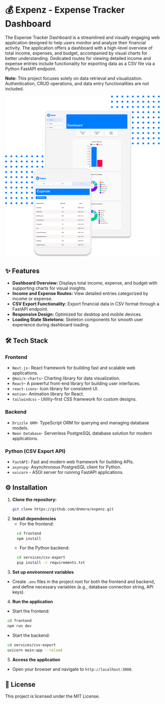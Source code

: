 # 💰 Expenz - Expense Tracker Dashboard

The Expense Tracker Dashboard is a streamlined and visually engaging web application designed to help users monitor and analyze their financial activity. The application offers a dashboard with a high-level overview of total income, expenses, and budget, accompanied by visual charts for better understanding. Dedicated routes for viewing detailed income and expense entries include functionality for exporting data as a CSV file via a Python FastAPI endpoint.

**Note:** This project focuses solely on data retrieval and visualization. Authentication, CRUD operations, and data entry functionalities are not included.


![Preview](/frontend/public/hero.png)


## ✨ Features

- **Dashboard Overview:** Displays total income, expense, and budget with supporting charts for visual insights.
- **Income and Expense Routes:** View detailed entries categorized by income or expense.
- **CSV Export Functionality:** Export financial data in CSV format through a FastAPI endpoint.
- **Responsive Design:** Optimized for desktop and mobile devices.
- **Loading State Skeletons:** Skeleton components for smooth user experience during dashboard loading.

## 🛠️ Tech Stack

### Frontend
- `Next.js`- React framework for building fast and scalable web applications.
- `@mui/x-charts`- Charting library for data visualization.
- `React`– A powerful front-end library for building user interfaces.
- `react-icons`- Icon library for consistent UI.
- `motion`- Animation library for React.
- `tailwindcss` - Utility-first CSS framework for custom designs.

### Backend
- `Drizzle ORM`- TypeScript ORM for querying and managing database models.
- `Neon Database`- Serverless PostgreSQL database solution for modern applications.

### Python (CSV Export API)
- `FastAPI`- Fast and modern web framework for building APIs.
- `asyncpg`- Asynchronous PostgreSQL client for Python.
- `uvicorn` - ASGI server for running FastAPI applications.

## ⚙️ Installation
1. **Clone the repository:**
   ```bash
   git clone https://github.com/dnmore/expenz.git
   ```
2. **Install dependencies**
   - For the frontend:
   ```bash
     cd frontend
     npm install
   ```
   - For the Python backend:
   ```bash
     cd services/csv-export
     pip install -r requirements.txt
   ```
3. **Set up environment variables**
- Create `.env` files in the project root for both the frontend and backend, and define necessary variables (e.g., database connection string, API keys).
4. **Run the application**
  - Start the frontend:
   ```bash
    cd frontend
    npm run dev
   ```

  - Start the backend:
   ```bash
    cd services/csv-export
    uvicorn main:app --reload 
   ```
5. **Access the application**
- Open your browser and navigate to `http://localhost:3000`.

## 📄 License

This project is licensed under the MIT License.





